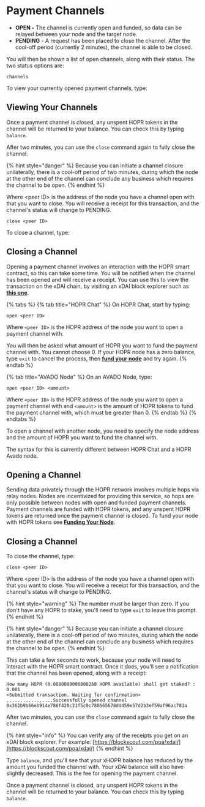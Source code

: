# Payment Channels

- **OPEN -** The channel is currently open and funded, so data can be relayed between your node and the target node.
- **PENDING** - A request has been placed to close the channel. After the cool-off period \(currently 2 minutes\), the channel is able to be closed.

You will then be shown a list of open channels, along with their status. The two status options are:

```text
channels
```

To view your currently opened payment channels, type:

## Viewing Your Channels

Once a payment channel is closed, any unspent HOPR tokens in the channel will be returned to your balance. You can check this by typing `balance`.

After two minutes, you can use the `close` command again to fully close the channel.

{% hint style="danger" %}
Because you can initiate a channel closure unilaterally, there is a cool-off period of two minutes, during which the node at the other end of the channel can conclude any business which requires the channel to be open.
{% endhint %}

Where &lt;peer ID&gt; is the address of the node you have a channel open with that you want to close. You will receive a receipt for this transaction, and the channel's status will change to PENDING.

```text
close <peer ID>
```

To close a channel, type:

## Closing a Channel

Opening a payment channel involves an interaction with the HOPR smart contract, so this can take some time. You will be notified when the channel has been opened and will receive a receipt. You can use this to view the transaction on the xDAI chain, by visiting an xDAI block explorer such as [**this one**](https://blockscout.com/poa/xdai/).

{% tabs %}
{% tab title="HOPR Chat" %}
On HOPR Chat, start by typing:

```text
open <peer ID>
```

Where `<peer ID>` is the HOPR address of the node you want to open a payment channel with.

You will then be asked what amount of HOPR you want to fund the payment channel with. You cannot choose 0. If your HOPR node has a zero balance, type `exit` to cancel the process, then [**fund your node**](../hopr-chat-tutorial/funding-your-node.md) and try again.
{% endtab %}

{% tab title="AVADO Node" %}
On an AVADO Node, type:

```text
open <peer ID> <amount>
```

Where `<peer ID>` is the HOPR address of the node you want to open a payment channel with and `<amount>` is the amount of HOPR tokens to fund the payment channel with, which must be greater than 0.
{% endtab %}
{% endtabs %}

To open a channel with another node, you need to specify the node address and the amount of HOPR you want to fund the channel with.

The syntax for this is currently different between HOPR Chat and a HOPR Avado node.

## Opening a Channel

Sending data privately through the HOPR network involves multiple hops via relay nodes. Nodes are incentivized for providing this service, so hops are only possible between nodes with open and funded payment channels. Payment channels are funded with HOPR tokens, and any unspent HOPR tokens are returned once the payment channel is closed. To fund your node with HOPR tokens see [**Funding Your Node**](../hopr-chat-tutorial/funding-your-node.md).

## Closing a Channel

To close the channel, type:

```text
close <peer ID>
```

Where &lt;peer ID&gt; is the address of the node you have a channel open with that you want to close. You will receive a receipt for this transaction, and the channel's status will change to PENDING.

{% hint style="warning" %}
The number must be larger than zero. If you don't have any HOPR to stake, you'll need to type `exit` to leave this prompt.
{% endhint %}

{% hint style="danger" %}
Because you can initiate a channel closure unilaterally, there is a cool-off period of two minutes, during which the node at the other end of the channel can conclude any business which requires the channel to be open.
{% endhint %}

This can take a few seconds to work, because your node will need to interact with the HOPR smart contract. Once it does, you'll see a notification that the channel has been opened, along with a receipt:

```text
How many HOPR (0.0080000000000268 HOPR available) shall get staked? : 0.001
<Submitted transaction. Waiting for confirmation>
.................Successfully opened channel 0x361b9b66eb914e786f420c21f5c0c780565678dd459e57d2b3ef59af96ac781a
```

After two minutes, you can use the `close` command again to fully close the channel.

{% hint style="info" %}
You can verify any of the receipts you get on an xDAI block explorer. For example: [https://blockscout.com/poa/xdai/](https://blockscout.com/poa/xdai/)
{% endhint %}

Type `balance`, and you'll see that your xHOPR balance has reduced by the amount you funded the channel with. Your xDAI balance will also have slightly decreased. This is the fee for opening the payment channel.

Once a payment channel is closed, any unspent HOPR tokens in the channel will be returned to your balance. You can check this by typing `balance`.
